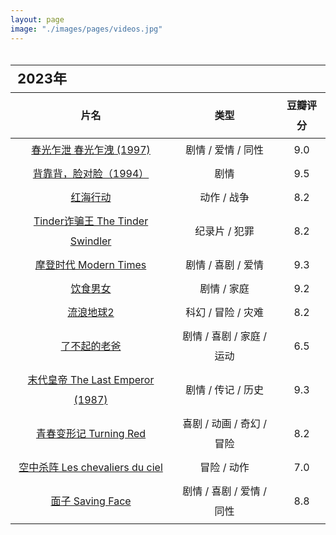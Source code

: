 ```yaml
---
layout: page
image: "./images/pages/videos.jpg"
---
```


<table style="line-height:32px;width:100%; height:100%; margin: 0 auto;text-align:center;border-bottom:1px solid;">
    <thead>
        <tr>
            <th colspan="4" style="text-align:left;font-size:22px;">2023年</th>
        </tr>
        <tr style="border-bottom:1px solid; border-top:1px solid;">
    　       <th>片名</th>
             <th>类型</th>
             <th>豆瓣评分</th>
        </tr>
　　</thead>
    <tbody>
        <tr>
    　　　　　<td><a href="https://movie.douban.com/subject/1292679/" target="_blank">春光乍泄 春光乍洩 (1997)</a></td>
    　　　　　<td>剧情 / 爱情 / 同性</td>
    　　　　　<td>9.0</td>
    　　</tr>
        <tr>
    　　　　　<td><a href="https://movie.douban.com/subject/1307856/" target="_blank">背靠背，脸对脸（1994）</a></td>
    　　　　　<td>剧情</td>
    　　　　　<td>9.5</td>
    　　</tr>
        <tr>
    　　　　　<td><a href="https://movie.douban.com/subject/26861685/" target="_blank">红海行动</a></td>
    　　　　　<td>动作 / 战争</td>
    　　　　　<td>8.2</td>
    　　</tr>
        <tr>
    　　　　　<td><a href="https://movie.douban.com/subject/35732660/" target="_blank">Tinder诈骗王 The Tinder Swindler</a></td>
    　　　　　<td>纪录片 / 犯罪</td>
    　　　　　<td>8.2</td>
    　　</tr>
        <tr>
    　　　　　<td><a href="https://movie.douban.com/subject/1294371/" target="_blank">摩登时代 Modern Times</a></td>
    　　　　　<td>剧情 / 喜剧 / 爱情</td>
    　　　　　<td>9.3</td>
    　　</tr>
        <tr>
    　　　　　<td><a href="https://movie.douban.com/subject/1291818/" target="_blank">饮食男女</a></td>
    　　　　　<td>剧情 / 家庭</td>
    　　　　　<td>9.2</td>
    　　</tr>
        <tr>
    　　　　　<td><a href="https://movie.douban.com/subject/35267208/" target="_blank">流浪地球2</a></td>
    　　　　　<td>科幻 / 冒险 / 灾难</td>
    　　　　　<td>8.2</td>
    　　</tr>
        <tr>
    　　　　　<td><a href="https://movie.douban.com/subject/30391228/" target="_blank">了不起的老爸</a></td>
    　　　　　<td>剧情 / 喜剧 / 家庭 / 运动</td>
    　　　　　<td>6.5</td>
    　　</tr>
        <tr>
    　　　　　<td><a href="https://movie.douban.com/subject/1293172/" target="_blank">末代皇帝 The Last Emperor (1987)</a></td>
    　　　　　<td>剧情 / 传记 / 历史</td>
    　　　　　<td>9.3</td>
    　　</tr>
        <tr>
    　　　　　<td><a href="https://movie.douban.com/subject/35284253/" target="_blank">青春变形记 Turning Red</a></td>
    　　　　　<td>喜剧 / 动画 / 奇幻 / 冒险</td>
    　　　　　<td>8.2</td>
    　　</tr>
        <tr>
    　　　　　<td><a href="https://movie.douban.com/subject/1550450/" target="_blank">空中杀阵 Les chevaliers du ciel</a></td>
    　　　　　<td>冒险 / 动作</td>
    　　　　　<td>7.0</td>
    　　</tr>
        <tr>
    　　　　　<td><a href="https://movie.douban.com/subject/1421278/" target="_blank">面子 Saving Face</a></td>
    　　　　　<td>剧情 / 喜剧 / 爱情 / 同性</td>
    　　　　　<td>8.8</td>
    　　</tr>
    </tbody>
</table>

<table style="line-height:32px;width:100%; height:100%; margin: 0 auto;text-align:center;border-bottom:1px solid;">
    <thead>
        <tr>
            <th colspan="4" style="text-align:left;font-size:22px;">2022年</th>
        </tr>
        <tr style="border-bottom:1px solid; border-top:1px solid;">
            　 <th>片名</th>
            <th>类型</th>
            <th>豆瓣评分</th>
        </tr>
        　　
    </thead>
    <tbody>
        <tr>
            　　　　　<td>
                <a href="https://movie.douban.com/subject/1303173/" target="_blank">甲方乙方</a>
            </td>
            　　　　　<td>喜剧</td>
            　　　　　<td>8.4</td>
        　　</tr>
        <tr>
            　　　　　<td>
                <a href="https://movie.douban.com/subject/1304102/" target="_blank">谍影重重 The Bourne Identity</a>
            </td>
            　　　　　<td>动作 / 悬疑 / 惊悚</td>
            　　　　　<td>8.6</td>
            　　</tr>
        <tr>
            　　　　　<td>
                <a href="https://movie.douban.com/subject/3395373/" target="_blank">蝙蝠侠：黑暗骑士崛起 The Dark Knight Rises</a>
            </td>
            　　　　　<td>剧情 / 动作 / 科幻 / 犯罪 / 惊悚</td>
            　　　　　<td>8.8</td>
            　　</tr>
        <tr>
            　　　　　<td>
                <a href="https://movie.douban.com/subject/1851857/" target="_blank">蝙蝠侠：黑暗骑士 The Dark Knight</a>
            </td>
            　　　　　<td>剧情 / 动作 / 科幻 / 犯罪 / 惊悚</td>
            　　　　　<td>9.2</td>
            　　</tr>
        <tr>
            　　　　　<td>
                <a href="https://movie.douban.com/subject/1309069/" target="_blank">蝙蝠侠：侠影之谜 Batman Begins</a>
            </td>
            　　　　　<td>剧情 / 动作 / 科幻 / 犯罪 / 惊悚</td>
            　　　　　<td>8.6</td>
            　　</tr>
        <tr>
            　　　　　<td>
                <a href="https://movie.douban.com/subject/1307389/" target="_blank">憨豆特工 Johnny English</a>
            </td>
            　　　　　<td>喜剧 / 动作 / 冒险</td>
            　　　　　<td>7.7</td>
            　　</tr>
        <tr>
            　　　　　<td>
                <a href="https://movie.douban.com/subject/1307739/" target="_blank">国产凌凌漆</a>
            </td>
            　　　　　<td>喜剧 / 动作</td>
            　　　　　<td>8.4</td>
            　　</tr>
        <tr>
            　　　　　<td>
                <a href="https://movie.douban.com/subject/1308843/" target="_blank">我，机器人 I, Robot</a>
            </td>
            　　　　　<td>动作 / 科幻 / 悬疑 / 惊悚</td>
            　　　　　<td>8.2</td>
            　　</tr>
        <tr>
            　　　　　<td>
                <a href="https://movie.douban.com/subject/25864085/" target="_blank">火星救援 The Martian</a>
            </td>
            　　　　　<td>剧情 / 科幻 / 冒险</td>
            　　　　　<td>8.5</td>
            　　</tr>
        <tr>
            　　　　　<td>
                <a href="" target="_blank">独裁者</a>
            </td>
            　　　　　<td>喜剧</td>
            　　　　　<td>-</td>
            　　</tr>
        <tr>
            　　　　　<td>
                <a href="https://movie.douban.com/subject/1300117/" target="_blank">千钧一发</a>
            </td>
            　　　　　<td>剧情 / 科幻 / 惊悚</td>
            　　　　　<td>8.8</td>
            　　</tr>
        <tr>
            　　　　　<td>
                <a href="https://movie.douban.com/subject/35183042/" target="_blank">独行月球</a>
            </td>
            　　　　　<td>喜剧 / 科幻</td>
            　　　　　<td>6.7</td>
            　　</tr>
        <tr>
            　　　　　<td>
                <a href="https://movie.douban.com/subject/34442667/" target="_blank">搜索</a>
            </td>
            　　　　　<td>剧情 / 悬疑</td>
            　　　　　<td>7.4</td>
            　　</tr>
        <tr>
            　　　　　<td>
                <a href="https://movie.douban.com/subject/34874432/" target="_blank">花束般的恋爱</a>
            </td>
            　　　　　<td>剧情 / 爱情</td>
            　　　　　<td>8.6</td>
            　　</tr>
        <tr>
            　　　　　<td>
                <a href="https://movie.douban.com/subject/24404677/" target="_blank">超体 Lucy</a>
            </td>
            　　　　　<td>动作 / 科幻</td>
            　　　　　<td>7.4</td>
            　　</tr>
        <tr>
            　　　　　<td>
                <a href="https://movie.douban.com/subject/35280912/" target="_blank">首尔大作战 서울대작전</a>
            </td>
            　　　　　<td>剧情 / 喜剧 / 动作 / 犯罪</td>
            　　　　　<td>5.3</td>
            　　</tr>
        <tr>
            　　　　　<td>
                <a href="https://movie.douban.com/subject/3397503/" target="_blank">未知死亡 Ghajini</a>
            </td>
            　　　　　<td>剧情 / 动作 / 爱情 / 悬疑 / 惊悚</td>
            　　　　　<td>8.2</td>
            　　</tr>
        <tr>
            　　　　　<td>
                <a href="https://movie.douban.com/subject/35073886/" target="_blank">分手的决心 헤어질 결심</a>
            </td>
            　　　　　<td>剧情 / 犯罪 / 悬疑 </td>
            　　　　　<td>7.7</td>
            　　</tr>
        <tr>
            　　　　　<td>
                <a href="https://movie.douban.com/subject/1301753/" target="_blank">狮子王 The Lion King (1994)</a>
            </td>
            　　　　　<td>动画 / 冒险 / 歌舞</td>
            　　　　　<td>9.1</td>
            　　</tr>
        <tr>
            　　　　　<td>
                <a href="https://movie.douban.com/subject/10453723/" target="_blank">人类清除计划 The Purge</a>
            </td>
            　　　　　<td>科幻 / 惊悚 / 犯罪</td>
            　　　　　<td>6.0</td>
            　　</tr>
        <tr>
            　　　　　<td>
                <a href="https://movie.douban.com/subject/25986180/" target="_blank">釜山行 부산행</a>
            </td>
            　　　　　<td>动作 / 惊悚 / 灾难</td>
            　　　　　<td>8.6</td>
            　　</tr>
        <tr>
            　　　　　<td>
                <a href="https://movie.douban.com/subject/30345887/" target="_blank">热血 뜨거운 피</a>
            </td>
            　　　　　<td>动作</td>
            　　　　　<td>6.3</td>
            　　</tr>
        <tr>
            　　　　　<td>
                <a href="https://movie.douban.com/subject/30211998/" target="_blank">绅士们 The Gentlemen</a>
            </td>
            　　　　　<td>喜剧 / 动作 / 犯罪</td>
            　　　　　<td>8.3</td>
            　　</tr>
        <tr>
            　　　　　<td>
                <a href="https://movie.douban.com/subject/1815638/" target="_blank">录取通知 Accepted</a>
            </td>
            　　　　　<td>喜剧</td>
            　　　　　<td>7.6</td>
            　　</tr>
        <tr>
            　　　　　<td>
                <a href="https://movie.douban.com/subject/4305436/" target="_blank">志明与春娇</a>
            </td>
            　　　　　<td>剧情 / 喜剧 / 爱情</td>
            　　　　　<td>7.9</td>
            　　</tr>
        <tr>
            　　　　　<td>
                <a href="https://movie.douban.com/subject/1291999/" target="_blank">重庆森林</a>
            </td>
            　　　　　<td>剧情 / 爱情</td>
            　　　　　<td>8.8</td>
            　　</tr>
        <tr>
            　　　　　<td>
                <a href="https://movie.douban.com/subject/4191644/" target="_blank">一天 One Day</a>
            </td>
            　　　　　<td>剧情 / 爱情</td>
            　　　　　<td>7.9</td>
            　　</tr>
        <tr>
            　　　　　<td>
                <a href="https://movie.douban.com/subject/25934014/" target="_blank">爱乐之城 La La Land</a>
            </td>
            　　　　　<td>剧情 / 爱情 / 歌舞</td>
            　　　　　<td>8.4</td>
            　　</tr>
        <tr>
            　　　　　<td>
                <a href="https://movie.douban.com/subject/3822687/" target="_blank">神秘海域 Uncharted</a>
            </td>
            　　　　　<td>动作 / 冒险</td>
            　　　　　<td>8.3</td>
            　　</tr>
        <tr>
            　　　　　<td>
                <a href="https://movie.douban.com/subject/35874097/" target="_blank">西部世界</a>
            </td>
            　　　　　<td>科幻</td>
            　　　　　<td>8.9</td>
            　　</tr>
        <tr>
            　　　　　<td>
                <a href="https://movie.douban.com/subject/35874097/" target="_blank">网络炼狱：揭发N号房</a>
            </td>
            　　　　　<td>纪录片</td>
            　　　　　<td>7.9</td>
            　　</tr>
        <tr>
            　　　　　<td>
                <a href="https://movie.douban.com/subject/35200310/" target="_blank">爱，死亡和机器人(1-3季)</a>
            </td>
            　　　　　<td>喜剧 / 科幻 / 动画 / 奇幻 / 恐怖</td>
            　　　　　<td>-</td>
            　　</tr>
        <tr>
            　　　　　<td>
                <a href="https://movie.douban.com/subject/35200310/" target="_blank">金属霸主 Metal Lords</a>
            </td>
            　　　　　<td>喜剧 / 音乐</td>
            　　　　　<td>7.0</td>
            　　</tr>
        <tr>
            　　　　　<td>
                <a href="https://movie.douban.com/subject/1291828/" target="_blank">天堂电影院 Nuovo Cinema Paradiso</a>
            </td>
            　　　　　<td>剧情 / 爱情</td>
            　　　　　<td>9.2</td>
            　　</tr>
        <tr>
            　　　　　<td>
                <a href="https://movie.douban.com/subject/35613853/" target="_blank">长津湖之水门桥</a>
            </td>
            　　　　　<td>剧情 / 历史 / 战争</td>
            　　　　　<td>7.2</td>
            　　</tr>
        <tr>
            　　　　　<td>
                <a href="https://movie.douban.com/subject/35505100/" target="_blank">这个杀手不太冷静</a>
            </td>
            　　　　　<td>喜剧</td>
            　　　　　<td>6.2</td>
            　　</tr>
        <tr>
            　　　　　<td>
                <a href="https://search.douban.com/movie/subject_search?search_text=%E9%BB%91%E9%95%9C&cat=1002" target="_blank">黑镜（1-5季）</a>
            </td>
            　　　　　<td>剧情 / 科幻 / 惊悚</td>
            　　　　　<td>-</td>
            　　</tr>
        <tr>
            　　　　　<td>
                <a href="https://movie.douban.com/subject/4135710/" target="_blank">Hello！树先生</a>
            </td>
            　　　　　<td>剧情</td>
            　　　　　<td>8.2</td>
            　　</tr>
        <tr>
            　　　　　<td>
                <a href="https://movie.douban.com/subject/27119724/" target="_blank">小丑 Joker</a>
            </td>
            　　　　　<td>剧情 / 惊悚 / 犯罪</td>
            　　　　　<td>8.7</td>
            　　</tr>
        <tr>
            　　　　　<td>
                <a href="https://movie.douban.com/subject/20276229/" target="_blank">007：无暇赴死 No Time to Die</a>
            </td>
            　　　　　<td>动作 / 惊悚 / 冒险</td>
            　　　　　<td>6.6</td>
            　　</tr>
        <tr>
            　　　　　<td>
                <a href="https://movie.douban.com/subject/1760622/" target="_blank">香水 Perfume: The Story of a Murderer</a>
            </td>
            　　　　　<td>剧情 / 犯罪 / 奇幻</td>
            　　　　　<td>8.5</td>
            　　</tr>
        <tr>
            　　　　　<td>
                <a href="https://movie.douban.com/subject/1291546/" target="_blank">霸王别姬</a>
            </td>
            　　　　　<td>剧情 / 爱情 / 同性</td>
            　　　　　<td>9.6</td>
            　　</tr>
        <tr>
            　　　　　<td>
                <a href="https://movie.douban.com/subject/1300945/" target="_blank">云中漫步 A Walk in the Clouds</a>
            </td>
            　　　　　<td>剧情 / 爱情</td>
            　　　　　<td>7.8</td>
            　　</tr>
        <tr>
            　　　　　<td>
                <a href="https://movie.douban.com/subject/5153254/" target="_blank">爱你，罗茜 Love, Rosie</a>
            </td>
            　　　　　<td>喜剧 / 爱情</td>
            　　　　　<td>7.5</td>
            　　</tr>
        <tr>
            　　　　　<td>
                <a href="https://movie.douban.com/subject/1292401/" target="_blank">真爱至上 Love Actually</a>
            </td>
            　　　　　<td>喜剧 / 剧情 / 爱情</td>
            　　　　　<td>8.6</td>
            　　</tr>
        <tr>
            　　　　　<td>
                <a href="https://movie.douban.com/subject/35422807/" target="_blank">扬名立万</a>
            </td>
            　　　　　<td>剧情 / 喜剧 / 悬疑</td>
            　　　　　<td>7.4</td>
            　　</tr>
        <tr>
            　　　　　<td>
                <a href="https://movie.douban.com/subject/1292274/" target="_blank">幸福终点站 The Terminal</a>
            </td>
            　　　　　<td>喜剧 / 剧情 / 爱情</td>
            　　　　　<td>8.8</td>
            　　</tr>
        <tr>
            　　　　　<td>
                <a href="https://movie.douban.com/subject/1292720/" target="_blank">阿甘正传 Forrest Gump</a>
            </td>
            　　　　　<td>剧情 / 爱情</td>
            　　　　　<td>9.5</td>
            　　</tr>
        <tr>
            　　　　　<td>
                <a href="https://movie.douban.com/subject/26683723/" target="_blank">后来的我们</a>
            </td>
            　　　　　<td>剧情 / 爱情</td>
            　　　　　<td>5.9</td>
            　　</tr>
        <tr>
            　　　　　<td>
                <a href="https://movie.douban.com/subject/34869362/" target="_blank">温暖的抱抱</a>
            </td>
            　　　　　<td>喜剧</td>
            　　　　　<td>5.2</td>
            　　</tr>
        <tr>
            　　　　　<td>
                <a href="https://movie.douban.com/subject/35444998/" target="_blank">李茂扮太子</a>
            </td>
            　　　　　<td>喜剧 / 古装</td>
            　　　　　<td>4.3</td>
            　　</tr>
        <tr>
            　　　　　<td>
                <a href="https://movie.douban.com/subject/35376457" target="_blank">爱情神话</a>
            </td>
            　　　　　<td>剧情 / 喜剧 / 爱情</td>
            　　　　　<td>8.2</td>
            　　</tr>
        <tr>
            　　　　　<td>
                <a href="https://movie.douban.com/subject/1300282/" target="_blank">异次元骇客</a>
            </td>
            　　　　　<td>科幻 / 悬疑 / 惊悚</td>
            　　　　　<td>8.4</td>
            　　</tr>
        <tr>
            　　　　　<td>
                <a href="https://movie.douban.com/subject/35294995/" target="_blank">我和我的父辈</a>
            </td>
            　　　　　<td>剧情</td>
            　　　　　<td>6.6</td>
            　　</tr>
        <tr>
            　　　　　<td>
                <a href="https://movie.douban.com/subject/1302425/" target="_blank">喜剧之王</a>
            </td>
            　　　　　<td>喜剧 / 剧情 / 爱情</td>
            　　　　　<td>8.8</td>
            　　</tr>
        <tr>
            　　　　　<td>
                <a href="https://movie.douban.com/subject/1329936/" target="_blank">大内密探零零发</a>
            </td>
            　　　　　<td>喜剧 / 动作 / 爱情 / 古装</td>
            　　　　　<td>7.9</td>
            　　</tr>
        <tr>
            　　　　　<td>
                <a href="https://movie.douban.com/subject/27113517/" target="_blank">血观音</a>
            </td>
            　　　　　<td>剧情 / 悬疑</td>
            　　　　　<td>8.5</td>
            　　</tr>
        <tr>
            　　　　　<td>
                <a href="https://movie.douban.com/subject/32659890/" target="_blank">黑客帝国：矩阵重启</a>
            </td>
            　　　　　<td>动作 / 科幻</td>
            　　　　　<td>5.7</td>
            　　</tr>
        <tr>
            　　　　　<td>
                <a href="https://movie.douban.com/subject/35441797/" target="_blank">新年快乐 해피뉴이어</a>
            </td>
            　　　　　<td>剧情 / 爱情</td>
            　　　　　<td>6.2</td>
            　　</tr>
    </tbody>
</table>

<table style="line-height:32px;width:100%; height:100%; margin: 0 auto;text-align:center;border-bottom:1px solid;">
    <thead>
        <tr>
            <th colspan="4" style="text-align:left;font-size:22px;">2021年</th>
        </tr>
        <tr style="border-bottom:1px solid; border-top:1px solid;">
    　       <th>片名</th>
             <th>类型</th>
             <th>豆瓣评分</th>
        </tr>
　　</thead>
    <tbody>
        <tr>
    　　　　　<td><a href="https://movie.douban.com/subject/32659890/" target="_blank">我和我的祖国</a></td>
    　　　　　<td>剧情</td>
    　　　　　<td>7.6</td>
    　　</tr>
        <tr>
    　　　　　<td><a href="https://movie.douban.com/subject/35068653/" target="_blank">误杀2</a></td>
    　　　　　<td>剧情 / 犯罪</td>
    　　　　　<td>6.0</td>
    　　</tr>
        <tr>
    　　　　　<td><a href="https://movie.douban.com/subject/30174085/" target="_blank">怒火重案</a></td>
    　　　　　<td>动作 / 犯罪</td>
    　　　　　<td>7.2</td>
    　　</tr>
        <tr>
    　　　　　<td><a href="https://movie.douban.com/subject/25845392/" target="_blank">长津湖</a></td>
    　　　　　<td>剧情 / 历史 / 战争</td>
    　　　　　<td>7.4</td>
    　　</tr>
        <tr>
    　　　　　<td><a href="https://movie.douban.com/subject/26761935/" target="_blank">孤单又灿烂的神：鬼怪</a></td>
    　　　　　<td>剧情</td>
    　　　　　<td>8.8</td>
    　　</tr>
    　　<tr>
    　　　　　<td><a href="https://book.douban.com/subject/35585201/" target="_blank">沙丘</a></td>
    　　　　　<td>剧情 / 科幻 / 冒险</td>
    　　　　　<td>7.8</td>
    　　</tr>
    　　<tr>
    　　　　　<td><a href="https://movie.douban.com/subject/10558440/" target="_blank">乐园追放</a></td>
    　　　　　<td>科幻 / 动画</td>
    　　　　　<td>8.2</td>
    　　</tr>
    　　<tr>
    　　　　　<td><a href="https://movie.douban.com/subject/35051512/" target="_blank">我和我的家乡</a></td>
    　　　　　<td>剧情 / 喜剧</td>
    　　　　　<td>7.1</td>
    　　</tr>
    　　<tr>
    　　　　　<td><a href="https://movie.douban.com/subject/33420285/" target="_blank">真心半解</a></td>
    　　　　　<td>喜剧 / 爱情 / 同性</td>
    　　　　　<td>8.0</td>
    　　</tr>
    　　<tr>
    　　　　　<td><a href="https://movie.douban.com/subject/34787747/" target="_blank">最初的梦想</a></td>
    　　　　　<td>剧情 / 喜剧 / 爱情</td>
    　　　　　<td>7.8</td>
    　　</tr>
    　　<tr>
    　　　　　<td><a href="https://movie.douban.com/subject/21937438/" target="_blank">蒙太奇</a></td>
    　　　　　<td>剧情 / 惊悚 / 犯罪</td>
    　　　　　<td>8.2</td>
    　　</tr>
    　　<tr>
    　　　　　<td><a href="https://movie.douban.com/subject/32493124/" target="_blank">悬崖之上</a></td>
    　　　　　<td>剧情 / 动作 / 悬疑</td>
    　　　　　<td>7.6</td>
    　　</tr>
    　　<tr>
    　　　　　<td><a href="https://movie.douban.com/subject/30337388/" target="_blank">失控玩家</a></td>
    　　　　　<td>喜剧 / 动作 / 科幻</td>
    　　　　　<td>7.5</td>
    　　</tr>
    　　<tr>
    　　　　　<td><a href="https://movie.douban.com/subject/5319835/" target="_blank">101次求婚</a></td>
    　　　　　<td>爱情</td>
    　　　　　<td>5.7</td>
    　　</tr>
    　　<tr>
    　　　　　<td><a href="https://movie.douban.com/subject/1292213/" target="_blank">大话西游之仙履奇缘</a></td>
    　　　　　<td>喜剧 / 爱情 / 奇幻 / 古装</td>
    　　　　　<td>9.2</td>
    　　</tr>
    　　<tr>
    　　　　　<td><a href="https://movie.douban.com/subject/25881778/" target="_blank">我要我们在一起</a></td>
    　　　　　<td>剧情 / 爱情</td>
    　　　　　<td>6.0</td>
    　　</tr>
        <tr>
    　　　　　<td><a href="https://movie.douban.com/subject/30176393/" target="_blank">误杀</a></td>
    　　　　　<td>剧情 / 悬疑 / 犯罪</td>
    　　　　　<td>7.6</td>
    　　</tr>
        　　<tr>
    　　　　　<td><a href="https://movie.douban.com/subject/3541415/" target="_blank">盗梦空间</a></td>
    　　　　　<td>剧情 / 科幻 / 悬疑 / 冒险</td>
    　　　　　<td>9.3</td>
    　　</tr>
        <tr>
    　　　　　<td><a href="https://movie.douban.com/subject/1309163/" target="_blank">恋恋笔记本</a></td>
    　　　　　<td>剧情 / 爱情</td>
    　　　　　<td>8.6</td>
    　　</tr>
        　　<tr>
    　　　　　<td><a href="https://movie.douban.com/subject/26799731/" target="_blank">请以你的名字呼唤我</a></td>
    　　　　　<td>剧情 / 爱情 / 同性</td>
    　　　　　<td>8.9</td>
    　　</tr>
        <tr>
    　　　　　<td><a href="https://movie.douban.com/subject/30318116/" target="_blank">利刃出鞘</a></td>
    　　　　　<td>剧情 / 喜剧 / 悬疑 / 犯罪</td>
    　　　　　<td>8.1</td>
    　　</tr>
        　　<tr>
    　　　　　<td><a href="https://movie.douban.com/subject/26877492/" target="_blank">小森林</a></td>
    　　　　　<td>剧情</td>
    　　　　　<td>7.4</td>
    　　</tr>
        <tr>
    　　　　　<td><a href="https://movie.douban.com/subject/1298522/" target="_blank">小妇人</a></td>
    　　　　　<td>剧情 / 爱情 / 家庭</td>
    　　　　　<td>8.5</td>
    　　</tr>
        <tr>
    　　　　　<td><a href="https://movie.douban.com/subject/25773932/" target="_blank">爆裂鼓手</a></td>
    　　　　　<td>剧情 / 音乐</td>
    　　　　　<td>8.7</td>
    　　</tr>
        <tr>
    　　　　　<td><a href="https://movie.douban.com/subject/30444960/" target="_blank">信条</a></td>
    　　　　　<td>剧情 / 动作 / 科幻</td>
    　　　　　<td>7.6</td>
    　　</tr>
        <tr>
    　　　　　<td><a href="https://movie.douban.com/subject/35198827/" target="_blank">当男人恋爱时</a></td>
    　　　　　<td>爱情</td>
    　　　　　<td>6.4</td>
    　　</tr>
        <tr>
    　　　　　<td><a href="https://movie.douban.com/subject/1889243/" target="_blank">星际穿越</a></td>
    　　　　　<td>剧情 / 科幻 / 冒险</td>
    　　　　　<td>9.3</td>
    　　</tr>
        <tr>
    　　　　　<td><a href="https://movie.douban.com/subject/26302614/" target="_blank">请回答1988</a></td>
    　　　　　<td>剧情 / 喜剧 / 爱情</td>
    　　　　　<td>9.7</td>
    　　</tr>
        <tr>
    　　　　　<td><a href="https://movie.douban.com/subject/30402296/" target="_blank">天气之子</a></td>
    　　　　　<td>爱情 / 动画 / 奇幻</td>
    　　　　　<td>7.1</td>
    　　</tr>
        <tr>
    　　　　　<td><a href="https://movie.douban.com/subject/26696879/" target="_blank">你好，疯子</a></td>
    　　　　　<td>剧情 / 喜剧 / 悬疑</td>
    　　　　　<td>6.7</td>
    　　</tr>
        <tr>
    　　　　　<td><a href="https://movie.douban.com/subject/34841067/" target="_blank">你好，李焕英</a></td>
    　　　　　<td>剧情 / 喜剧 / 奇幻</td>
    　　　　　<td>7.8</td>
    　　</tr>
        <tr>
    　　　　　<td><a href="https://movie.douban.com/subject/30181230/" target="_blank">我们与恶的距离</a></td>
    　　　　　<td>剧情</td>
    　　　　　<td>9.4</td>
    　　</tr>
    </tbody>
</table>

<br/>
<table style="line-height:32px;width:100%; height:100%; margin: 0 auto;text-align:center;border-bottom:1px solid;">
    <thead>
        <tr>
            <th colspan="4" style="text-align:left;font-size:22px;">2020年</th>
        </tr>
        <tr style="border-bottom:1px solid; border-top:1px solid;">
    　       <th>片名</th>
             <th>类型</th>
             <th>豆瓣评分</th>
        </tr>
　　</thead>
    <tbody>
        <tr>
    　　　　　<td><a href="https://movie.douban.com/subject/30128916/" target="_blank">夺冠</a></td>
    　　　　　<td>剧情 / 运动</td>
    　　　　　<td>7.2</td>
    　　</tr>
        <tr>
    　　　　　<td><a href="https://movie.douban.com/subject/27060077/" target="_blank">绿皮书</a></td>
    　　　　　<td>剧情 / 喜剧 / 音乐 / 传记</td>
    　　　　　<td>8.9</td>
    　　</tr>
        <tr>
    　　　　　<td><a href="https://movie.douban.com/subject/1652592/" target="_blank">阿里塔：战斗天使</a></td>
    　　　　　<td>动作 / 科幻 / 冒险</td>
    　　　　　<td>7.5</td>
    　　</tr>
        <tr>
    　　　　　<td><a href="https://movie.douban.com/subject/30269016/" target="_blank">半个喜剧</a></td>
    　　　　　<td>喜剧 / 爱情</td>
    　　　　　<td>7.3</td>
    　　</tr>
        <tr>
    　　　　　<td><a href="https://movie.douban.com/subject/30482645/" target="_blank">数码宝贝:最后的进化</a></td>
    　　　　　<td>动画 / 冒险</td>
    　　　　　<td>7.3</td>
    　　</tr>
        <tr>
    　　　　　<td><a href="https://movie.douban.com/subject/30327897/" target="_blank">漫长的告别</a></td>
    　　　　　<td>剧情 / 家庭</td>
    　　　　　<td>7.7</td>
    　　</tr>
        <tr>
    　　　　　<td><a href="https://movie.douban.com/subject/27150283/" target="_blank">狼嚎</a></td>
    　　　　　<td>动作 / 科幻 / 惊悚 / 冒险</td>
    　　　　　<td>7.2</td>
    　　</tr>
        <tr>
    　　　　　<td><a href="https://movie.douban.com/subject/6538866/" target="_blank">极速车王</a></td>
    　　　　　<td>剧情 / 传记 / 运动</td>
    　　　　　<td>8.5</td>
    　　</tr>
        <tr>
    　　　　　<td><a href="https://movie.douban.com/subject/30462527/" target="_blank">基督圣体</a></td>
    　　　　　<td>剧情</td>
    　　　　　<td>7.7</td>
    　　</tr>
        <tr>
    　　　　　<td><a href="https://movie.douban.com/subject/26709258/" target="_blank">罗小黑战记</a></td>
    　　　　　<td>动作 / 动画 / 奇幻</td>
    　　　　　<td>8.1</td>
    　　</tr>
        <tr>
    　　　　　<td><a href="https://movie.douban.com/subject/26683290/" target="_blank">你的名字</a></td>
    　　　　　<td>剧情 / 爱情 / 动画</td>
    　　　　　<td>8.5</td>
    　　</tr>
    </tbody>
</table>

<br/>
<table style="line-height:32px;width:100%; height:100%; margin: 0 auto;text-align:center;border-bottom:1px solid;">
    <thead>
        <tr>
            <th colspan="4" style="text-align:left;font-size:22px;">之前</th>
        </tr>
        <tr style="border-bottom:1px solid; border-top:1px solid;">
    　       <th>片名</th>
             <th>类型</th>
             <th>豆瓣评分</th>
        </tr>
　　</thead>
    <tbody>
        <tr>
    　　　　　<td><a href="https://movie.douban.com/subject/1292001/" target="_blank">海上钢琴师</a></td>
    　　　　　<td>剧情 / 音乐</td>
    　　　　　<td>9.3</td>
    　　</tr>
        <tr>
    　　　　　<td><a href="https://movie.douban.com/subject/2124724/" target="_blank">不能说的秘密</a></td>
    　　　　　<td>爱情 / 音乐 / 奇幻</td>
    　　　　　<td>8.0</td>
    　　</tr>
        <tr>
    　　　　　<td><a href="https://movie.douban.com/subject/1292052/" target="_blank">肖申克的救赎</a></td>
    　　　　　<td>剧情 / 犯罪</td>
    　　　　　<td>9.7</td>
    　　</tr>
        <tr>
    　　　　　<td><a href="https://movie.douban.com/subject/27010768/" target="_blank">寄生虫</a></td>
    　　　　　<td>剧情 / 喜剧</td>
    　　　　　<td>8.8</td>
    　　</tr>
        <tr>
    　　　　　<td><a href="https://movie.douban.com/subject/7064681/" target="_blank">狼的孩子雨和雪</a></td>
    　　　　　<td>剧情 / 动画 / 家庭 / 奇幻</td>
    　　　　　<td>8.7</td>
    　　</tr>
        <tr>
    　　　　　<td><a href="https://movie.douban.com/subject/30152451/" target="_blank">厉害了，我的国</a></td>
    　　　　　<td>纪录片</td>
    　　　　　<td>8.5</td>
    　　</tr>
        <tr>
    　　　　　<td><a href="https://movie.douban.com/subject/2043546/" target="_blank">秒速5厘米</a></td>
    　　　　　<td>剧情 / 爱情 / 动画</td>
    　　　　　<td>8.3</td>
    　　</tr>
        <tr>
    　　　　　<td><a href="https://movie.douban.com/subject/26280710/" target="_blank">怪物之子</a></td>
    　　　　　<td>动作 / 动画 / 奇幻 / 冒险</td>
    　　　　　<td>7.8</td>
    　　</tr>
        <tr>
    　　　　　<td><a href="https://movie.douban.com/subject/1297052/" target="_blank">侧耳倾听</a></td>
    　　　　　<td>剧情 / 爱情 / 动画</td>
    　　　　　<td>8.9</td>
    　　</tr>
        <tr>
    　　　　　<td><a href="https://movie.douban.com/subject/1291583/" target="_blank">天空之城</a></td>
    　　　　　<td>动画 / 奇幻 / 冒险</td>
    　　　　　<td>9.1</td>
    　　</tr>
        <tr>
    　　　　　<td><a href="https://movie.douban.com/subject/1291585/" target="_blank">风之谷</a></td>
    　　　　　<td>动画 / 奇幻 / 冒险</td>
    　　　　　<td>8.9</td>
    　　</tr>
        <tr>
    　　　　　<td><a href="https://movie.douban.com/subject/1291560/" target="_blank">龙猫</a></td>
    　　　　　<td>动画 / 奇幻 / 冒险</td>
    　　　　　<td>9.2</td>
    　　</tr>
        <tr>
    　　　　　<td><a href="https://movie.douban.com/subject/11026735/" target="_blank">超能陆战队</a></td>
    　　　　　<td>喜剧 / 动作 / 科幻 / 动画 / 冒险</td>
    　　　　　<td>8.7</td>
    　　</tr>
        <tr>
    　　　　　<td><a href="https://movie.douban.com/subject/1959877/" target="_blank">崖上的波妞</a></td>
    　　　　　<td>动画 / 奇幻 / 冒险</td>
    　　　　　<td>8.6</td>
    　　</tr>
        <tr>
    　　　　　<td><a href="https://movie.douban.com/subject/1297359/" target="_blank">幽灵公主</a></td>
    　　　　　<td>动画 / 奇幻 / 冒险</td>
    　　　　　<td>8.9</td>
    　　</tr>
        <tr>
    　　　　　<td><a href="https://movie.douban.com/subject/1291838/" target="_blank">红猪</a></td>
    　　　　　<td>喜剧 / 动画 / 冒险</td>
    　　　　　<td>8.5</td>
    　　</tr>
        <tr>
    　　　　　<td><a href="https://movie.douban.com/subject/2373195/" target="_blank">绝命毒师(1-5季)</a></td>
    　　　　　<td>剧情 / 犯罪</td>
    　　　　　<td>9.1</td>
    　　</tr>
        <tr>
    　　　　　<td><a href="https://movie.douban.com/subject/3016187/" target="_blank">权力的游戏(1-6季)</a></td>
    　　　　　<td>剧情 / 奇幻 / 冒险</td>
    　　　　　<td>9.4</td>
    　　</tr>
        <tr>
    　　　　　<td><a href="https://movie.douban.com/subject/25726259/" target="_blank">风骚律师</a></td>
    　　　　　<td>剧情 / 喜剧 / 犯罪</td>
    　　　　　<td>9.3</td>
    　　</tr>
        <tr>
    　　　　　<td><a href="https://movie.douban.com/subject/4317594/" target="_blank">夏威夷特勤组</a></td>
    　　　　　<td>剧情</td>
    　　　　　<td>7.8</td>
    　　</tr>
        <tr>
    　　　　　<td><a href="https://movie.douban.com/subject/6037429/" target="_blank">纸牌屋</a></td>
    　　　　　<td>剧情</td>
    　　　　　<td>9.3</td>
    　　</tr>
        <tr>
    　　　　　<td><a href="https://movie.douban.com/subject/26284621/" target="_blank">追凶者也</a></td>
    　　　　　<td>剧情 / 喜剧 / 犯罪</td>
    　　　　　<td>7.9</td>
    　　</tr>
        <tr>
    　　　　　<td><a href="https://movie.douban.com/subject/27110296/" target="_blank">无名之辈</a></td>
    　　　　　<td>剧情 / 喜剧</td>
    　　　　　<td>8.0</td>
    　　</tr>
        <tr>
    　　　　　<td><a href="https://movie.douban.com/subject/27622447/" target="_blank">小偷家族</a></td>
    　　　　　<td>剧情 / 犯罪 / 家庭</td>
    　　　　　<td>8.7</td>
    　　</tr>
        <tr>
    　　　　　<td><a href="https://movie.douban.com/subject/26611804/" target="_blank">三块广告牌</a></td>
    　　　　　<td>剧情 / 犯罪</td>
    　　　　　<td>8.7</td>
    　　</tr>
        <tr>
    　　　　　<td><a href="https://movie.douban.com/subject/26363254/" target="_blank">战狼</a></td>
    　　　　　<td>动作 / 战争</td>
    　　　　　<td>7.1</td>
    　　</tr>
        <tr>
    　　　　　<td><a href="https://movie.douban.com/subject/26363254/" target="_blank">战狼2</a></td>
    　　　　　<td>动作 / 战争</td>
    　　　　　<td>7.1</td>
    　　</tr>
        <tr>
    　　　　　<td><a href="https://movie.douban.com/subject/6786002/" target="_blank">触不可及</a></td>
    　　　　　<td>剧情 / 喜剧</td>
    　　　　　<td>9.3</td>
    　　</tr>
        <tr>
    　　　　　<td><a href="https://movie.douban.com/subject/3319755/" target="_blank">怦然心动</a></td>
    　　　　　<td>剧情 / 喜剧 / 爱情</td>
    　　　　　<td>9.1</td>
    　　</tr>
        <tr>
    　　　　　<td><a href="https://movie.douban.com/subject/3793023/" target="_blank">三个傻子</a></td>
    　　　　　<td>剧情 / 喜剧 / 爱情</td>
    　　　　　<td>9.2</td>
    　　</tr>
        <tr>
    　　　　　<td><a href="https://movie.douban.com/subject/4920389/" target="_blank">头号玩家</a></td>
    　　　　　<td>动作 / 科幻 / 冒险</td>
    　　　　　<td>8.7</td>
    　　</tr>
        <tr>
    　　　　　<td><a href="https://movie.douban.com/subject/1306029/" target="_blank">美丽心灵</a></td>
    　　　　　<td>剧情 / 传记</td>
    　　　　　<td>9.0</td>
    　　</tr>
        <tr>
    　　　　　<td><a href="https://movie.douban.com/subject/1291843/" target="_blank">黑客帝国（1-3）</a></td>
    　　　　　<td>动作 / 科幻</td>
    　　　　　<td>9.1</td>
    　　</tr>
        <tr>
    　　　　　<td><a href="https://movie.douban.com/subject/20470074/" target="_blank">言叶之庭</a></td>
    　　　　　<td>爱情 / 动画</td>
    　　　　　<td>8.3</td>
    　　</tr>
        <tr>
    　　　　　<td><a href="https://movie.douban.com/subject/30331149/" target="_blank">白蛇：缘起</a></td>
    　　　　　<td>爱情 / 动画</td>
    　　　　　<td>7.8</td>
    　　</tr>
        <tr>
    　　　　　<td><a href="https://movie.douban.com/subject/26277313/" target="_blank">西游记之大圣归来</a></td>
    　　　　　<td>剧情 / 动画 / 奇幻 </td>
    　　　　　<td>8.3</td>
    　　</tr>
        <tr>
    　　　　　<td><a href="https://movie.douban.com/subject/20438964/" target="_blank">无敌破坏王2：大闹互联网</a></td>
    　　　　　<td>喜剧 / 动画 / 奇幻 / 冒险</td>
    　　　　　<td>8.0</td>
    　　</tr>
        <tr>
    　　　　　<td><a href="https://movie.douban.com/subject/26633257/" target="_blank">地球最后的夜晚</a></td>
    　　　　　<td>剧情 / 爱情 / 悬疑</td>
    　　　　　<td>6.9</td>
    　　</tr>
        <tr>
    　　　　　<td><a href="https://movie.douban.com/subject/3060542/" target="_blank">夏目友人帐</a></td>
    　　　　　<td>剧情 / 动画 / 奇幻</td>
    　　　　　<td>9.4</td>
    　　</tr>
        <tr>
    　　　　　<td><a href="https://movie.douban.com/subject/6895950/" target="_blank">火箭人 Rocketman</a></td>
    　　　　　<td>剧情 / 同性 / 音乐 / 传记</td>
    　　　　　<td>7.2</td>
    　　</tr>
        <tr>
    　　　　　<td><a href="https://movie.douban.com/subject/5300054/" target="_blank">波西米亚狂想曲 Bohemian Rhapsody</a></td>
    　　　　　<td>剧情 / 同性 / 音乐 / 传记</td>
    　　　　　<td>8.7</td>
    　　</tr>
    </tbody>
</table>
